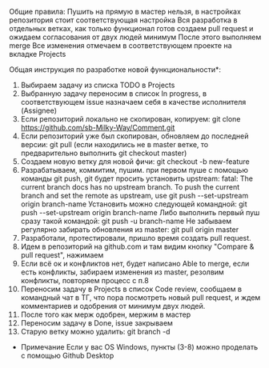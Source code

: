 Общие правила:
Пушить на прямую в мастер нельзя, в настройках репозитория стоит соответствующая настройка
Вся разработка в отдельных ветках, как только функционал готов создаем pull request и ожидаем согласования от двух людей минимум
После этого выполняем merge
Все изменения отмечаем в соответствующем проекте на вкладке Projects


Общая инструкция по разработке новой функциональности*:
1. Выбираем задачу из списка TODO в Projects
2. Выбранную задачу переносим в список In progress, в соответствующем issue назначаем себя в качестве исполнителя (Assignee)
3. Если репозиторий локально не скопирован, копируем: git clone https://github.com/sb-Milky-Way/Comment.git
4. Если репозиторий уже был скопирован, обновляем до последней версии: git pull (если находились не в master ветке, то предварительно выполнить git checkout master)
5. Создаем новую ветку для новой фичи: git checkout -b new-feature
6. Разрабатываем, коммитим, пушим. 
  при первом пуше с помощью команды git push, git будет просить установить upstream:
    fatal: The current branch docs has no upstream branch.
    To push the current branch and set the remote as upstream, use
        git push --set-upstream origin branch-name
  Установить можно следующей командной:
  git push --set-upstream origin branch-name
  Либо выполнить первый пуш сразу такой командой:
  git push -u branch-name
  Не забываем регулярно забирать обновления из master: git pull origin master
7. Разработали, протестировали, пришло время создать pull request.
8. Идем в репозиторий на github.com и там видим кнопку "Compare & pull request", нажимаем
9. Если всё ок и конфликтов нет, будет написано Able to merge, если есть конфликты, забираем изменения из master, резолвим конфликты, повторяем процесс с п.8
10. Переносим задачу в Projects в список Code review, сообщаем в командный чат в ТГ, что пора посмотреть новый pull request, и ждем комментариев и одобрения от минимум двух людей. 
11. После того как мерж одобрен, мержим в мастер
13. Переносим задачу в Done, issue закрываем
12. Старую ветку можно удалить: git branch -d <branch>


* Примечание
Если у вас OS Windows, пункты (3-8) можно проделать с помощью Github Desktop
